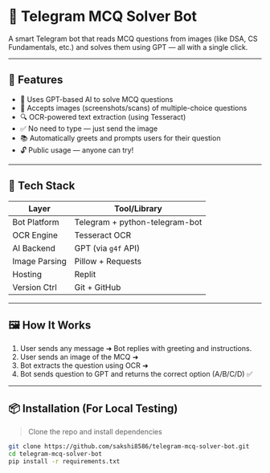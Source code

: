 # 🤖 Telegram MCQ Solver Bot

A smart Telegram bot that reads MCQ questions from images (like DSA, CS Fundamentals, etc.) and solves them using GPT — all with a single click.

---

## 🚀 Features

- 🧠 Uses GPT-based AI to solve MCQ questions
- 📸 Accepts images (screenshots/scans) of multiple-choice questions
- 🔍 OCR-powered text extraction (using Tesseract)
- ✅ No need to type — just send the image
- 📚 Automatically greets and prompts users for their question
- 🔓 Public usage — anyone can try!

---

## 🧱 Tech Stack

| Layer         | Tool/Library         |
|---------------|----------------------|
| Bot Platform  | Telegram + python-telegram-bot |
| OCR Engine    | Tesseract OCR        |
| AI Backend    | GPT (via `g4f` API)  |
| Image Parsing | Pillow + Requests    |
| Hosting       | Replit               |
| Version Ctrl  | Git + GitHub         |

---

## 🖼️ How It Works

1. User sends any message ➜ Bot replies with greeting and instructions.
2. User sends an image of the MCQ ➜
3. Bot extracts the question using OCR ➜
4. Bot sends question to GPT and returns the correct option (A/B/C/D) ✅

---

## 📦 Installation (For Local Testing)

> Clone the repo and install dependencies

```bash
git clone https://github.com/sakshi8586/telegram-mcq-solver-bot.git
cd telegram-mcq-solver-bot
pip install -r requirements.txt
